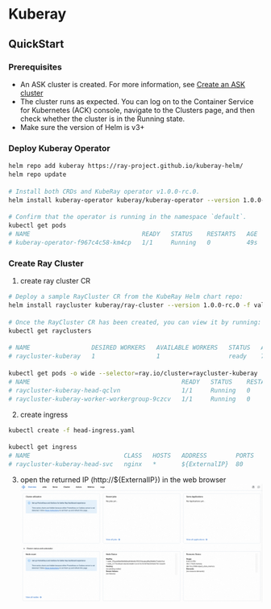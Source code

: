 # Kuberay

## QuickStart

### Prerequisites

- An ASK cluster is created. For more information,
  see [Create an ASK cluster](https://www.alibabacloud.com/help/en/ack/serverless-kubernetes/user-guide/create-an-ask-cluster-2?spm=a2c63.p38356.0.0.664265cdTbNZo1#task-e3c-311-ydb)
- The cluster runs as expected. You can log on to the Container Service for Kubernetes (ACK) console, navigate to the
  Clusters page, and then check whether the cluster is in the Running state.
- Make sure the version of Helm is v3+

### Deploy Kuberay Operator
```bash
helm repo add kuberay https://ray-project.github.io/kuberay-helm/
helm repo update

# Install both CRDs and KubeRay operator v1.0.0-rc.0.
helm install kuberay-operator kuberay/kuberay-operator --version 1.0.0-rc.0

# Confirm that the operator is running in the namespace `default`.
kubectl get pods
# NAME                               READY   STATUS    RESTARTS   AGE
# kuberay-operator-f967c4c58-km4cp   1/1     Running   0          49s
```  

### Create Ray Cluster
1. create ray cluster CR
```bash
# Deploy a sample RayCluster CR from the KubeRay Helm chart repo:
helm install raycluster kuberay/ray-cluster --version 1.0.0-rc.0 -f values.yaml

# Once the RayCluster CR has been created, you can view it by running:
kubectl get rayclusters

# NAME                 DESIRED WORKERS   AVAILABLE WORKERS   STATUS   AGE
# raycluster-kuberay   1                 1                   ready    72s

kubectl get pods -o wide --selector=ray.io/cluster=raycluster-kuberay
# NAME                                          READY   STATUS    RESTARTS   AGE     IP               NODE                            NOMINATED NODE   READINESS GATES
# raycluster-kuberay-head-qclvn                 1/1     Running   0          6m21s   172.26.162.200   virtual-kubelet-cn-hongkong-b   <none>           <none>
# raycluster-kuberay-worker-workergroup-9czcv   1/1     Running   0          6m21s   172.26.162.201   virtual-kubelet-cn-hongkong-b   <none>           <none>

```


2. create ingress
```bash
kubectl create -f head-ingress.yaml

kubectl get ingress
# NAME                          CLASS   HOSTS   ADDRESS        PORTS   AGE
# raycluster-kuberay-head-svc   nginx   *       ${ExternalIP}  80      89s
```

3. open the returned IP (http://${ExternalIP}) in the web browser
   ![ray-dashboard](ray-dashboard.png "ray-dashboard")